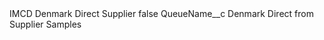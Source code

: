 <?xml version="1.0" encoding="UTF-8"?>
<CustomMetadata xmlns="http://soap.sforce.com/2006/04/metadata" xmlns:xsi="http://www.w3.org/2001/XMLSchema-instance" xmlns:xsd="http://www.w3.org/2001/XMLSchema">
    <label>IMCD Denmark Direct Supplier</label>
    <protected>false</protected>
    <values>
        <field>QueueName__c</field>
        <value xsi:type="xsd:string">Denmark Direct from Supplier Samples</value>
    </values>
</CustomMetadata>
